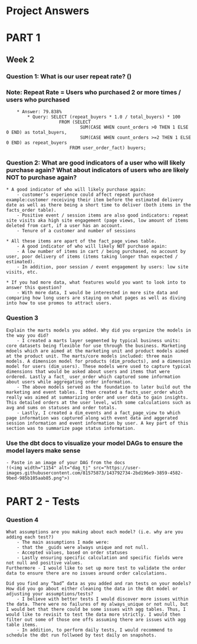 # Project Answers
# PART 1

## Week 2

### Question 1: What is our user repeat rate? ()
### Note: Repeat Rate = Users who purchased 2 or more times / users who purchased
        * Answer: 79.838%
            * Query: SELECT (repeat_buyers * 1.0 / total_buyers) * 100 
                        FROM (SELECT 
                                SUM(CASE WHEN count_orders >0 THEN 1 ELSE 0 END) as total_buyers, 
                                SUM(CASE WHEN count_orders >=2 THEN 1 ELSE 0 END) as repeat_buyers 
                            FROM user_order_fact) buyers;    

### Question 2: What are good indicators of a user who will likely purchase again? What about indicators of users who are likely NOT to purchase again? 
    * A good indicator of who will likely purchase again: 
        - customer’s experience could affect repeat purchase example:customer receiving their item before the estimated delivery date as well as there being a short time to deliver (both items in the facts_order table).
        - Positive event / session items are also good indicators: repeat site visits aka high site engagement (page views, low amount of items deleted from cart, if a user has an account. 
        - Tenure of a customer and number of sessions 
   
    * All these items are apart of the fact_page_views table. 
        - A good indicator of who will likely NOT purchase again: 
    	- A low number of items in cart / being purchased, no account by user, poor delivery of items (items taking longer than expected / estimated). 
        - In addition, poor session / event engagement by users: low site visits, etc. 

    * If you had more data, what features would you want to look into to answer this question?
        - With more data, I would be interested in more site data and comparing how long users are staying on what pages as well as diving into how to use promos to attract users. 

### Question 3
    Explain the marts models you added. Why did you organize the models in the way you did?
        - I created a marts layer segmented by typical business units: core datasets being flexible for use through the business. Marketing mdoels which are aimed at the marketing unit and product models aimed at the product unit. The marts/core models included: three main models. A dimension model for products (dim_products), and a dimension model for users (dim_users). These models were used to capture typical dimensions that would be asked about users and items that were ordered. Lastly a fact_ user_order which captured some information about users while aggregating order information. 
        - The above models served as the foundation to later build out the marketing and event tables. I then created a facts_user_order which really was aimed at summarizing order and user data to gain insights. This detailed orders at the user level, with some calculations such as avg and sums on statuses and order totals.  
        - Lastly, I created a dim_events and a fact_page_view to which page information was captured along with event data and aggerated session information and event information by user. A key part of this section was to summarize page status information. 
### Use the dbt docs to visualize your model DAGs to ensure the model layers make sense
    - Paste in an image of your DAG from the docs
	!(<img width="1154" alt="dag_tj" src="https://user-images.githubusercontent.com/81575873/143792734-2bd196e9-3859-4582-9bed-985b105aab85.png">)


# PART 2 - Tests

### Question 4
    What assumptions are you making about each model? (i.e. why are you adding each test?)
        - The main assumptions I made were: 
        - that the _guids were always unique and not null. 
	    - Accepted values, based on order statuses
        - Lastly ensuring specific calculation and specific fields were not null and positive values. 
    Furthermore - I would like to set up more test to validate the order data to ensure there are no issues around order calculations. 
    
    Did you find any “bad” data as you added and ran tests on your models? How did you go about either cleaning the data in the dbt model or adjusting your assumptions/tests?
        - I believe with better tests I would discover more issues within the data. There were no failures of my always_unique or not null, but I would bet that there could be some issues with agg tables. Thus, I would like to revisit to test the data more strictly. I would then filter out some of those one offs assuming there are issues with agg table items. 
        - In addition, to perform daily tests, I would recommend to schedule the dbt run follwoed by test daily on snapshots.    

